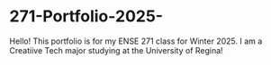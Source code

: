 # 271-Portfolio-2025-
Hello! This portfolio is for my ENSE 271 class for Winter 2025.
I am a Creatiive Tech major studying at the University of Regina!
